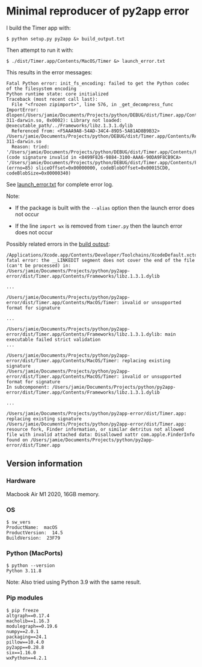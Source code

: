 # Minimal reproducer of py2app error

I build the Timer app with:

```
$ python setup.py py2app &> build_output.txt
```

Then attempt to run it with:

```
$ ./dist/Timer.app/Contents/MacOS/Timer &> launch_error.txt
```

This results in the error messages:

```
Fatal Python error: init_fs_encoding: failed to get the Python codec of the filesystem encoding
Python runtime state: core initialized
Traceback (most recent call last):
  File "<frozen zipimport>", line 576, in _get_decompress_func
ImportError: dlopen(/Users/jamie/Documents/Projects/python/DEBUG/dist/Timer.app/Contents/Resources/zlib.cpython-311-darwin.so, 0x0002): Library not loaded: @executable_path/../Frameworks/libz.1.3.1.dylib
  Referenced from: <F5AAA9A8-54AD-34C4-89D5-5A81AD8B9B32> /Users/jamie/Documents/Projects/python/DEBUG/dist/Timer.app/Contents/Resources/zlib.cpython-311-darwin.so
  Reason: tried: '/Users/jamie/Documents/Projects/python/DEBUG/dist/Timer.app/Contents/Frameworks/libz.1.3.1.dylib' (code signature invalid in <8499F826-9884-3100-AAA6-90DA9F8CB9CA> '/Users/jamie/Documents/Projects/python/DEBUG/dist/Timer.app/Contents/Frameworks/libz.1.3.1.dylib' (errno=85) sliceOffset=0x00000000, codeBlobOffset=0x00015CD0, codeBlobSize=0x00000340)
```

See [launch_error.txt](launch_error.txt) for complete error log.

Note:

* If the package is built with the `--alias` option then the launch error does not occur

* If the line `import wx` is removed from `timer.py` then the launch error does not occur

Possibly related errors in the [build output](build_output.txt):

```
/Applications/Xcode.app/Contents/Developer/Toolchains/XcodeDefault.xctoolchain/usr/bin/strip: fatal error: the __LINKEDIT segment does not cover the end of the file (can't be processed) in: /Users/jamie/Documents/Projects/python/py2app-error/dist/Timer.app/Contents/Frameworks/libz.1.3.1.dylib

...

/Users/jamie/Documents/Projects/python/py2app-error/dist/Timer.app/Contents/MacOS/Timer: invalid or unsupported format for signature

...

/Users/jamie/Documents/Projects/python/py2app-error/dist/Timer.app/Contents/Frameworks/libz.1.3.1.dylib: main executable failed strict validation
...

/Users/jamie/Documents/Projects/python/py2app-error/dist/Timer.app/Contents/MacOS/Timer: replacing existing signature
/Users/jamie/Documents/Projects/python/py2app-error/dist/Timer.app/Contents/MacOS/Timer: invalid or unsupported format for signature
In subcomponent: /Users/jamie/Documents/Projects/python/py2app-error/dist/Timer.app/Contents/Frameworks/libz.1.3.1.dylib

...

/Users/jamie/Documents/Projects/python/py2app-error/dist/Timer.app: replacing existing signature
/Users/jamie/Documents/Projects/python/py2app-error/dist/Timer.app: resource fork, Finder information, or similar detritus not allowed
file with invalid attached data: Disallowed xattr com.apple.FinderInfo found on /Users/jamie/Documents/Projects/python/py2app-error/dist/Timer.app
```

## Version information

### Hardware

Macbook Air M1 2020, 16GB memory.

### OS

```
$ sw_vers
ProductName:  macOS
ProductVersion:  14.5
BuildVersion:  23F79
```

### Python (MacPorts)

```
$ python --version
Python 3.11.8
```

Note: Also tried using Python 3.9 with the same result.

### Pip modules

```
$ pip freeze
altgraph==0.17.4
macholib==1.16.3
modulegraph==0.19.6
numpy==2.0.1
packaging==24.1
pillow==10.4.0
py2app==0.28.8
six==1.16.0
wxPython==4.2.1
```
